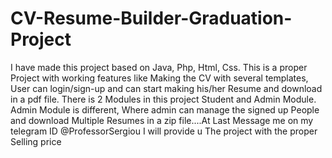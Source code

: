 # CV-Resume-Builder-Graduation-Project
I have made this project based on Java, Php, Html, Css. This is a proper Project with working features like Making the CV with several templates, User can login/sign-up and can start making his/her Resume and download in a pdf file. There is 2 Modules in this project Student and Admin Module. Admin Module is different, Where admin can manage the signed up People and download Multiple Resumes in a zip file....At Last Message me on my telegram ID @ProfessorSergiou I will provide u The project with the proper Selling price
